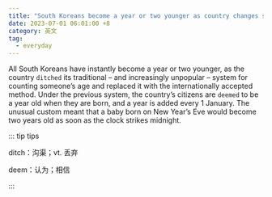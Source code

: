 ```yaml
---
title: "South Koreans become a year or two younger as country changes system for counting ages"
date: 2023-07-01 06:01:00 +8
category: 英文
tag:
  - everyday
---
```


All South Koreans have instantly become a year or two younger, as the country `ditched` its traditional – and increasingly unpopular – system for counting someone’s age and replaced it with the internationally accepted method. Under the previous system, the country’s citizens are `deemed` to be a year old when they are born, and a year is added every 1 January. The unusual custom meant that a baby born on New Year’s Eve would become two years old as soon as the clock strikes midnight.

::: tip tips

ditch：沟渠；vt. 丢弃

deem：认为；相信

:::
